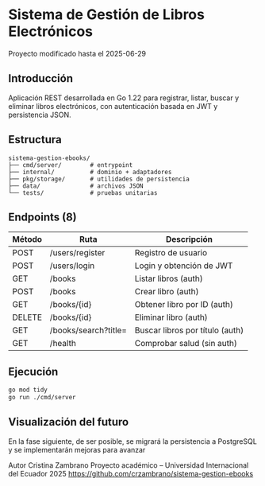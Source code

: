# Sistema de Gestión de Libros Electrónicos

Proyecto modificado hasta el 2025-06-29

## Introducción
Aplicación REST desarrollada en Go 1.22 para registrar, listar, buscar y eliminar libros electrónicos, con autenticación basada en JWT y persistencia JSON.

## Estructura
```
sistema-gestion-ebooks/
├── cmd/server/        # entrypoint
├── internal/          # dominio + adaptadores
├── pkg/storage/       # utilidades de persistencia
├── data/              # archivos JSON
└── tests/             # pruebas unitarias
```

## Endpoints (8)
| Método | Ruta                 | Descripción                      |
|--------|----------------------|----------------------------------|
| POST   | /users/register      | Registro de usuario             |
| POST   | /users/login         | Login y obtención de JWT        |
| GET    | /books               | Listar libros (auth)            |
| POST   | /books               | Crear libro (auth)              |
| GET    | /books/{id}        | Obtener libro por ID (auth)     |
| DELETE | /books/{id}        | Eliminar libro (auth)           |
| GET    | /books/search?title= | Buscar libros por título (auth) |
| GET    | /health              | Comprobar salud (sin auth)      |

## Ejecución
```bash
go mod tidy
go run ./cmd/server
```

## Visualización del futuro
En la fase siguiente, de ser posible, se migrará la persistencia a PostgreSQL y se implementarán mejoras para avanzar

Autor
Cristina Zambrano
Proyecto académico – Universidad Internacional del Ecuador
2025
https://github.com/crzambrano/sistema-gestion-ebooks
